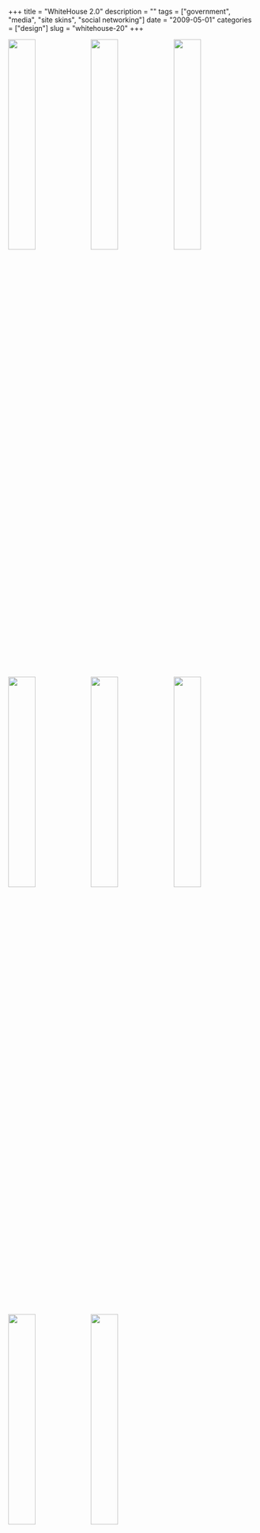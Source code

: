 +++
title = "WhiteHouse 2.0"
description = ""
tags = ["government", "media", "site skins", "social networking"]
date = "2009-05-01"
categories = ["design"]
slug = "whitehouse-20"
+++


<div id="screens-thumbs" class="clearfix mt1-5">
<a href="//media.konigi.com/design/whitehouse2-1.jpg" class="group" rel="group"><img src="//media.konigi.com/design/whitehouse2-1.png" alt="" class="thumb" style="width: 33%; max-width: 33%;padding: 0 1px 1px 0" /></a><a href="//media.konigi.com/design/whitehouse2-2.jpg" class="group" rel="group"><img src="//media.konigi.com/design/whitehouse2-2.png" alt="" class="thumb" style="width: 33%; max-width: 33%;padding: 0 1px 1px 0" /></a><a href="//media.konigi.com/design/whitehouse2-3.jpg" class="group" rel="group"><img src="//media.konigi.com/design/whitehouse2-3.png" alt="" class="thumb" style="width: 33%; max-width: 33%;padding: 0 1px 1px 0" /></a><a href="//media.konigi.com/design/whitehouse2-4.jpg" class="group" rel="group"><img src="//media.konigi.com/design/whitehouse2-4.png" alt="" class="thumb" style="width: 33%; max-width: 33%;padding: 0 1px 1px 0" /></a><a href="//media.konigi.com/design/whitehouse2-5.jpg" class="group" rel="group"><img src="//media.konigi.com/design/whitehouse2-5.png" alt="" class="thumb" style="width: 33%; max-width: 33%;padding: 0 1px 1px 0" /></a><a href="//media.konigi.com/design/whitehouse2-6.jpg" class="group" rel="group"><img src="//media.konigi.com/design/whitehouse2-6.png" alt="" class="thumb" style="width: 33%; max-width: 33%;padding: 0 1px 1px 0" /></a><a href="//media.konigi.com/design/whitehouse2-7.jpg" class="group" rel="group"><img src="//media.konigi.com/design/whitehouse2-7.png" alt="" class="thumb" style="width: 33%; max-width: 33%;padding: 0 1px 1px 0" /></a><a href="//media.konigi.com/design/whitehouse2-8.jpg" class="group" rel="group"><img src="//media.konigi.com/design/whitehouse2-8.png" alt="" class="thumb" style="width: 33%; max-width: 33%;padding: 0 1px 1px 0" /></a>
</div>   
<p>This selection of screens showcases the different social networking and video sites that the Whitehouse has set up. It's interesting to see how much continuity and consistency they're able to achieve given the design constraints imposed by the sites. Perhaps they're given the unique layout options Networks get on YouTube channels. But they couldn't do much with the Facebook page. The MySpace implementation is particularly impressive as an example of site skinning. More info about these sites can be found in the <a href="http://www.whitehouse.gov/blog/09/05/01/WhiteHouse/">White House 2.0</a> article.</p>
<p><a href="http://www.whitehouse.gov/blog/09/05/01/WhiteHouse/">http://www.whitehouse.gov/blog/09/05/01/WhiteHouse/</a></p>  
